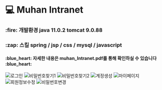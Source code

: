 # :computer: Muhan Intranet
<h3> :fire: 개발환경 java 11.0.2 tomcat 9.0.88</h3>
<h3> :zap: 스킬 spring / jsp / css / mysql / javascript</h3>

<h4> :blue_heart: 자세한 내용은 muhan_Intranet.pdf를 통해 확인하실 수 있습니다 :blue_heart:</h4>

![로그인](https://github.com/guhyemin/muhan/assets/166671559/2d8341fd-e4d3-4c3b-ab8b-40fc21f687e2)
![비밀번호찾기1](https://github.com/guhyemin/muhan/assets/166671559/6ea7cc68-856a-488e-81ce-42c4595fca3b)
![비밀번호찾기2](https://github.com/guhyemin/muhan/assets/166671559/28a05b2b-0938-482f-997a-04792709a6a3)
![계정생성](https://github.com/guhyemin/muhan/assets/166671559/c8119fad-b60b-4854-8eb6-791e8da9a115)
![마이페이지](https://github.com/guhyemin/muhan/assets/166671559/5795473e-c5c0-48b0-ad39-5cfdb2396cc4)
![회원정보수정](https://github.com/guhyemin/muhan/assets/166671559/3c98e591-014e-4c74-ba7f-bb440cce076d)
![비밀번호변경](https://github.com/guhyemin/muhan/assets/166671559/865c388f-7eb5-46bc-91bc-cb0c631545d1)
